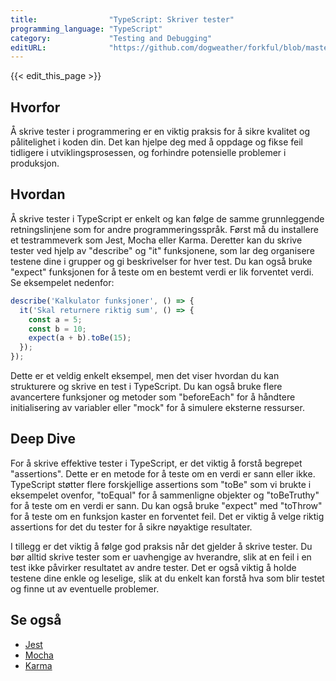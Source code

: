 ```yaml
---
title:                "TypeScript: Skriver tester"
programming_language: "TypeScript"
category:             "Testing and Debugging"
editURL:              "https://github.com/dogweather/forkful/blob/master/content/no/typescript/writing-tests.md"
---
```


{{< edit_this_page >}}

## Hvorfor

Å skrive tester i programmering er en viktig praksis for å sikre kvalitet og pålitelighet i koden din. Det kan hjelpe deg med å oppdage og fikse feil tidligere i utviklingsprosessen, og forhindre potensielle problemer i produksjon.

## Hvordan

Å skrive tester i TypeScript er enkelt og kan følge de samme grunnleggende retningslinjene som for andre programmeringsspråk. Først må du installere et testrammeverk som Jest, Mocha eller Karma. Deretter kan du skrive tester ved hjelp av "describe" og "it" funksjonene, som lar deg organisere testene dine i grupper og gi beskrivelser for hver test. Du kan også bruke "expect" funksjonen for å teste om en bestemt verdi er lik forventet verdi. Se eksempelet nedenfor:

```TypeScript
describe('Kalkulator funksjoner', () => {
  it('Skal returnere riktig sum', () => {
    const a = 5;
    const b = 10;
    expect(a + b).toBe(15);
  });
});
```

Dette er et veldig enkelt eksempel, men det viser hvordan du kan strukturere og skrive en test i TypeScript. Du kan også bruke flere avancertere funksjoner og metoder som "beforeEach" for å håndtere initialisering av variabler eller "mock" for å simulere eksterne ressurser.

## Deep Dive

For å skrive effektive tester i TypeScript, er det viktig å forstå begrepet "assertions". Dette er en metode for å teste om en verdi er sann eller ikke. TypeScript støtter flere forskjellige assertions som "toBe" som vi brukte i eksempelet ovenfor, "toEqual" for å sammenligne objekter og "toBeTruthy" for å teste om en verdi er sann. Du kan også bruke "expect" med "toThrow" for å teste om en funksjon kaster en forventet feil. Det er viktig å velge riktig assertions for det du tester for å sikre nøyaktige resultater.

I tillegg er det viktig å følge god praksis når det gjelder å skrive tester. Du bør alltid skrive tester som er uavhengige av hverandre, slik at en feil i en test ikke påvirker resultatet av andre tester. Det er også viktig å holde testene dine enkle og leselige, slik at du enkelt kan forstå hva som blir testet og finne ut av eventuelle problemer.

## Se også

- [Jest](https://jestjs.io/)
- [Mocha](https://mochajs.org/)
- [Karma](https://karma-runner.github.io/latest/index.html)